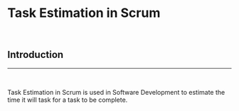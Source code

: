 # Task Estimation in Scrum

<br>

## Introduction
---

<br>

Task Estimation in Scrum is used in Software Development to estimate the time it will task for a task to be complete. 
